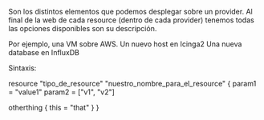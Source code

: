 Son los distintos elementos que podemos desplegar sobre un provider.
Al final de la web de cada resource (dentro de cada provider) tenemos todas las opciones disponibles son su descripción.

Por ejemplo, una VM sobre AWS.
Un nuevo host en Icinga2
Una nueva database en InfluxDB

Sintaxis:

resource "tipo_de_resource" "nuestro_nombre_para_el_resource" {
  param1 = "value1"
  param2 = ["v1", "v2"]

  otherthing {
    this = "that"
  }
}

